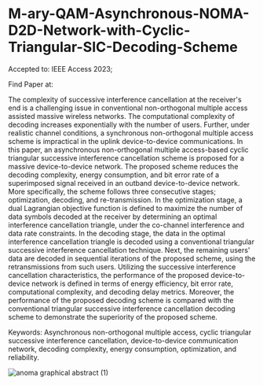 # M-ary-QAM-Asynchronous-NOMA-D2D-Network-with-Cyclic-Triangular-SIC-Decoding-Scheme

Accepted to: IEEE Access 2023;

Find Paper at:

The complexity of successive interference cancellation at the receiver's end is a challenging issue in conventional non-orthogonal multiple access assisted massive wireless networks. The computational complexity of decoding  increases exponentially with the number of users. Further, under realistic channel conditions, a synchronous non-orthogonal multiple access scheme is impractical in the uplink device-to-device communications. In this paper, an asynchronous non-orthogonal multiple access-based cyclic triangular successive interference cancellation scheme is proposed for a massive device-to-device network. The proposed scheme reduces the decoding complexity, energy consumption, and bit error rate of a superimposed signal received in an outband device-to-device network. More specifically, the scheme follows three consecutive stages; optimization, decoding, and re-transmission. In the optimization stage, a dual Lagrangian objective function is defined to maximize the number of data symbols decoded at the receiver by determining an optimal interference cancellation triangle, under the co-channel interference and data rate constraints. In the decoding stage, the data in the optimal interference cancellation triangle is decoded using a conventional triangular successive interference cancellation technique. Next, the remaining users' data are decoded in sequential iterations of the proposed scheme, using the retransmissions from such users. Utilizing the successive interference cancellation characteristics, the performance of the proposed device-to-device network is defined in terms of energy efficiency, bit error rate, computational complexity, and decoding delay metrics. Moreover, the performance of the proposed decoding scheme is compared with the conventional triangular successive interference cancellation decoding scheme to demonstrate the superiority of the proposed scheme.

Keywords: Asynchronous non-orthogonal multiple access, cyclic triangular successive interference cancellation, device-to-device communication network, decoding complexity, energy consumption, optimization, and reliability. 

![anoma graphical abstract (1)](https://user-images.githubusercontent.com/42689768/212272179-dfb0a17f-4ca2-41c2-824a-9ec311b0eb3a.png)
